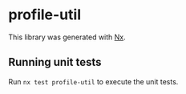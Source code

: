 # profile-util

This library was generated with [Nx](https://nx.dev).

## Running unit tests

Run `nx test profile-util` to execute the unit tests.
